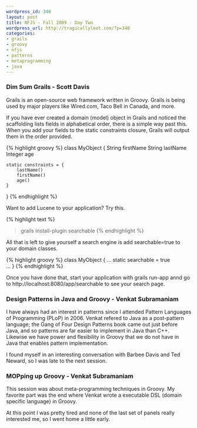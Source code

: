 ```yaml
--- 
wordpress_id: 340
layout: post
title: NFJS - Fall 2009 - Day Two
wordpress_url: http://tragicallyleet.com/?p=340
categories:
- grails
- groovy
- nfjs
- patterns
- metaprogramming
- java
---
```

### Dim Sum Grails - Scott Davis

Grails is an open-source web framework written in Groovy. Grails is being used by major players like Wired.com, Taco Bell in Canada, and more. 

If you have ever created a domain (model) object in Grails and noticed the scaffolding lists fields in alphabetical order, there is a simple way past this. When you add your fields to the static constraints closure, Grails will output them in the order provided.

{% highlight groovy %}
class MyObject {
	String firstName
	String lastName
	Integer age
	
	static constraints = {
		lastName()
		firstName()
		age()
	}
}
{% endhighlight %}

Want to add Lucene to your application? Try this.

{% highlight text %}
> grails install-plugin searchable
{% endhighlight %}

All that is left to give yourself a search engine is add searchable=true to your domain classes.

{% highlight groovy %}
class MyObject {
	...
	static searchable = true	
	...
}
{% endhighlight %}

Once you have done that, start your application with grails run-app annd go to http://localhost:8080/app/searchable to see your search page.

### Design Patterns in Java and Groovy - Venkat Subramaniam

I have always had an interest in patterns since I attended Pattern Languages of Programming (PLoP) in 2006. Venkat refered to Java as a post-pattern language; the Gang of Four Design Patterns book came out just before Java, and so patterns are far easier to implement in Java than C++. Likewise we have power and flexibility in Groovy that we do not have in Java that enables pattern implementation.

I found myself in an interesting conversation with Barbee Davis and Ted Neward, so I was late to the next session.

### MOPping up Groovy - Venkat Subramaniam

This session was about meta-programming techniques in Groovy. My favorite part was the end where Venkat wrote a  executable DSL (domain specific language) in Groovy.

At this point I was pretty tired and none of the last set of panels really interested me, so I went home a little early.

